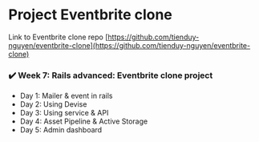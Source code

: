# Project Eventbrite clone

Link to Eventbrite clone repo [https://github.com/tienduy-nguyen/eventbrite-clone](https://github.com/tienduy-nguyen/eventbrite-clone)

### :heavy_check_mark: Week 7: Rails advanced: Eventbrite clone project
- Day 1: Mailer & event in rails
- Day 2: Using Devise
- Day 3: Using service & API
- Day 4: Asset Pipeline & Active Storage
- Day 5: Admin dashboard